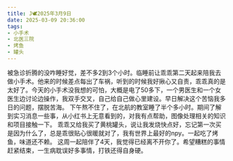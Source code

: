 ```yaml
---
title: J🕊️2025年3月9日
date: 2025-03-09 20:36:00
tags:
- 小手术
- 北医三院
- 烤鱼
- 罐头
---
```

被急诊折腾的没咋睡好觉，差不多2到3个小时。临睡前让乖乖第二天起来陪我去做小手术。他来的时候差点每出了车祸，听到的时候我好揪心又自责，乖乖真的是太好了。今天的小手术没我想的可怕，大概是电了50多下，一个男医生和一个女医生边讨论边操作，我双手交叉，自己给自己做心里建设。早日解决这个苦恼我多日的问题，摆脱苦海。
下午熬不住了，在北航的教室睡了半个多小时。期间了解到实习消息一些事，从小红书上无意看到的，对我有点帮助，图像处理相关的知识和项目接触一下。
乖乖又给我买了黄桃罐头，说让我发烧快点好，忘记第一次买是因为什么了，总是乖很贴心很暖就对了，我有世界上最好的npy。一起吃了烤鱼，味道还不赖。
这周一起陪伴了4天，我觉得已经离不开你了。希望糟糕的事情赶紧结束，一生病耽误好多事情，打铁还得自身硬。